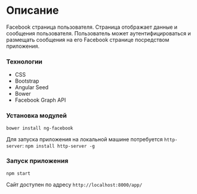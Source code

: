# Описание
Facebook страница пользователя. Страница отображает данные и сообщения пользователя. Пользователь может аутентифицироваться и размещать сообщения на его Facеbook странице посредством приложения.

### Технологии
* CSS
* Bootstrap
* Angular Seed
* Bower
* Facebook Graph API

### Установка модулей
`bower install ng-facebook`

Для запуска приложения на локальной машине потребуется `http-server`: `npm install http-server -g`

### Запуск приложения
`npm start`

Сайт доступен по адресу `http://localhost:8000/app/`
